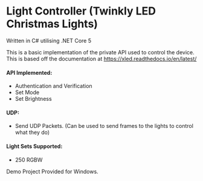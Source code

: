 # Light Controller (Twinkly LED Christmas Lights)

Written in C# utilising .NET Core 5

This is a basic implementation of the private API used to control the device. This is based off the documentation at https://xled.readthedocs.io/en/latest/

#### API Implemented: 
- Authentication and Verification
- Set Mode
- Set Brightness

#### UDP:
- Send UDP Packets. (Can be used to send frames to the lights to control what they do)

#### Light Sets Supported:
- 250 RGBW


Demo Project Provided for Windows.

